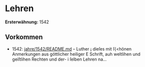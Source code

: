 # Lehren

**Ersterwähnung:** 1542

## Vorkommen
- 1542: [jahre/1542/README.md](../jahre/1542/README.md) – Luther
¡ dieſes mit ſ{<hönen Anmerkungen aus göttlicher heiliger
E Schrift, auh weltlihen und geiſtlihen Rechten und der-
i ſelben Lehren na...
